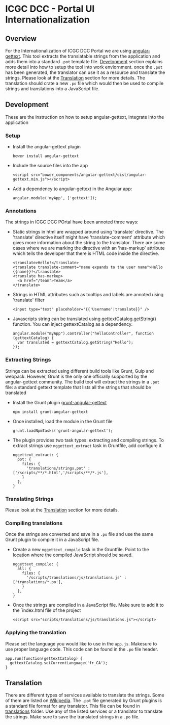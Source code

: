 # ICGC DCC - Portal UI Internationalization

## Overview

For the Internationalization of ICGC DCC Portal we are using [angular-gettext](https://github.com/rubenv/angular-gettext). This tool extracts the translatable strings from the application
and adds them into a standard `.pot` template file. [Development](#development) section explains more detail into how to setup the tool into work enviornment. once the `.pot` has been
generated, the translator can use it as a resource and translate the strings. Please look at the [Translation](#translation) section for more details. The translation should crate a new
`.po` file which would then be used to compile strings and translations into a JavaScript file.

## Development

These are the instruction on how to setup angular-gettext, integrate into the application 

### Setup

- Install the angular-gettext plugin

	```
	bower install angular-gettext
	```

- Include the source files into the app

	```
	<script src="bower_components/angular-gettext/dist/angular-gettext.min.js"></script>
	```

- Add a dependency to angular-gettext in the Angular app:
	```
	angular.module('myApp', ['gettext']);
	```

### Annotations

The strings in ICGC DCC POrtal have been annoted three ways:

- Static strings in html are wrapped around using 'translate' directive. The 'translate'
directive itself might have 'translate-comment' attribute which gives more information
about the string to the translator. There are some cases where we are marking the directive
with an 'has-markup' attribute which tells the developer that there is HTML code inside the directive.

	```
	<translate>Hello!</translate>
	<translate translate-comment="name expands to the user name">Hello {{name}}!</translate>
	<translate has-markup>
	  <a href="/team">Team</a>
	</translate>
	```

- Strings in HTML attributes such as tooltips and labels are annoted using 'translate' filter

	```
	<input type="text" placeholder="{{'Username'|translate}}" />
	```

- Javascripts string can be translated using gettextCatalog.getString() function. You can inject
gettextCatalog as a dependency.

	```
	angular.module("myApp").controller("helloController", function (gettextCatalog) {
      var translated = gettextCatalog.getString("Hello");
    });
	```

### Extracting Strings

Strings can be extracted using different build tools like Grunt, Gulp and webpack. However, Grunt
is the only one officially supported by the angular-gettext community. The build tool will extract
the strings in a `.pot` file: a standard gettext template that lists all the strings that should be
translated

- Install the Grunt plugin [grunt-angular-gettext](https://www.npmjs.com/package/grunt-angular-gettext)

	```
	npm install grunt-angular-gettext
	```

- Once installed, load the module in the Grunt file

	```
	grunt.loadNpmTasks('grunt-angular-gettext');
	```

- The plugin provides two task types: extracting and compiling strings. To extract
strings use `nggettext_extract` task in Gruntfile, add configure it

	```
	nggettext_extract: {
	  pot: {
	    files: {
		  'translations/strings.pot' : ['/scripts/**/*.html','/scripts/**/*.js'],
		}
	  },
	}
	```

### Translating Strings

Please look at the [Translation](#translation) section for more details.

### Compiling translations

Once the strings are converted and save in a `.po` file and use the same Grunt plugin to 
compile it in a JavaScript file.

- Create a new `nggettext_compile` task in the Gruntfile. Point to the location where 
the compiled JavaScript should be saved.

	```
	nggettext_compile: {
	  all: {
	    files: {
		  '/scripts/translations/js/translations.js' : ['translations/*.po'],
		}
	  },
	}
	```

- Once the strings are compiled in a JavaScript file. Make sure to add it to the `index.html
file of the project

	```
	<script src="scripts/translations/js/translations.js"></script>
	```

### Applying the translation

Please set the language you would like to use in the `app.js`. Makesure to use proper 
language code. This code can be found in the `.po` file header.

	
	app.run(function(gettextCatalog) {
	  gettextCatalog.setCurrentLanguage('fr_CA');
	}
	

## Translation

There are different types of services available to translate the strings. Some of them
are listed on [Wikipedia](http://en.wikipedia.org/wiki/Gettext#See_also). The `.pot` file 
generated by Grunt plugins is a standard file format for any translator. This file can be
found in [translations](/translations) folder. Use any of the listed services or a translator 
to translate the strings. Make sure to save the translated strings in a `.po` file.
